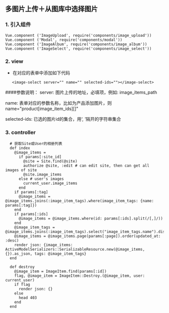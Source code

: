## 多图片上传＋从图库中选择图片

### 1. 引入组件
    
    Vue.component ('ImageUpload', require('components/image_upload'))
    Vue.component ('Modal', require('components/modal'))
    Vue.component ('ImageAlbum', require('components/image_album'))
    Vue.component ('ImageSelect', require('components/image_select'))


### 2. view
- 在对应的表单中添加如下代码
 
 ```
    <image-select server="" name="" selected-ids=""></image-select>
 ```

  ####参数说明：
  server: 图片上传的地址，必填项，例如: image_items_path
  
  name: 表单对应的参数名称，比如为产品添加图片，则name="product[image_item_ids][]"
  
  selected-ids: 已选的图片id的集合，用‘, ’隔开的字符串集合

### 3. controller

```
  # 获取Site或User的相册列表
  def index
    @image_items =
      if params[:site_id]
        @site = Site.find(@site)
        authorize @site, :edit # can edit site, then can get all images of site
        @site.image_items
      else # user's images
        current_user.image_items
      end
    if params[:tag]
      @image_items = @image_items.joins(:image_item_tags).where(image_item_tags: {name: params[:tag]})
    end
    if params[:ids]
      @image_items = @image_items.where(id: params[:ids].split(/[,]/))
    end
    @image_item_tags = @image_items.joins(:image_item_tags).select("image_item_tags.name").distinct.map(&:name)
    @image_items = @image_items.page(params[:page]).order(updated_at: :desc)
    render json: {image_items: ActiveModelSerializers::SerializableResource.new(@image_items, {}).as_json, tags: @image_item_tags}
  end

  def destroy
    @image_item = ImageItem.find(params[:id])
    flag, @image_item = ImageItem::Destroy.(@image_item, user: current_user)
    if flag
      render json: {}
    else
      head 403
    end
  end

```

